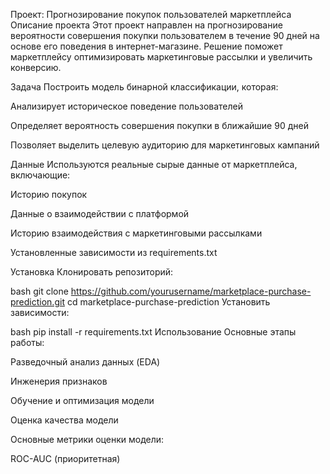 Проект: Прогнозирование покупок пользователей маркетплейса
Описание проекта
Этот проект направлен на прогнозирование вероятности совершения покупки пользователем в течение 90 дней на основе его поведения в интернет-магазине. Решение поможет маркетплейсу оптимизировать маркетинговые рассылки и увеличить конверсию.

Задача
Построить модель бинарной классификации, которая:

Анализирует историческое поведение пользователей

Определяет вероятность совершения покупки в ближайшие 90 дней

Позволяет выделить целевую аудиторию для маркетинговых кампаний

Данные
Используются реальные сырые данные от маркетплейса, включающие:

Историю покупок

Данные о взаимодействии с платформой

Историю взаимодействия с маркетинговыми рассылками

Установленные зависимости из requirements.txt

Установка
Клонировать репозиторий:

bash
git clone https://github.com/yourusername/marketplace-purchase-prediction.git
cd marketplace-purchase-prediction
Установить зависимости:

bash
pip install -r requirements.txt
Использование
Основные этапы работы:

Разведочный анализ данных (EDA)

Инженерия признаков

Обучение и оптимизация модели

Оценка качества модели

Основные метрики оценки модели:

ROC-AUC (приоритетная)

